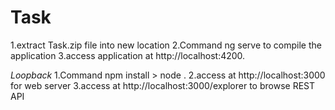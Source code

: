 # Task
1.extract Task.zip file into new location
2.Command ng serve to compile the application
3.access application at http://localhost:4200.

*Loopback*
1.Command npm install > node . 
2.access at http://localhost:3000 for web server
3.access at http://localhost:3000/explorer to browse REST API

